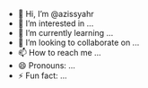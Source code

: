 - 👋 Hi, I’m @azissyahr
- 👀 I’m interested in ...
- 🌱 I’m currently learning ...
- 💞️ I’m looking to collaborate on ...
- 📫 How to reach me ...
- 😄 Pronouns: ...
- ⚡ Fun fact: ...

<!---
azissyahr/azissyahr is a ✨ special ✨ repository because its `README.md` (this file) appears on your GitHub profile.
You can click the Preview link to take a look at your changes.
--->
